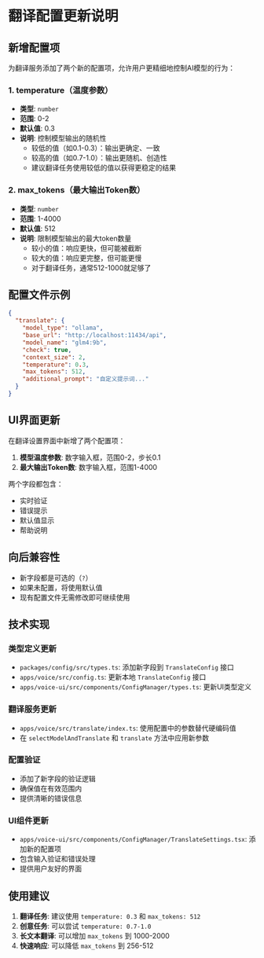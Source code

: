 # 翻译配置更新说明

## 新增配置项

为翻译服务添加了两个新的配置项，允许用户更精细地控制AI模型的行为：

### 1. temperature（温度参数）

- **类型**: `number`
- **范围**: 0-2
- **默认值**: 0.3
- **说明**: 控制模型输出的随机性
  - 较低的值（如0.1-0.3）：输出更确定、一致
  - 较高的值（如0.7-1.0）：输出更随机、创造性
  - 建议翻译任务使用较低的值以获得更稳定的结果

### 2. max_tokens（最大输出Token数）

- **类型**: `number`
- **范围**: 1-4000
- **默认值**: 512
- **说明**: 限制模型输出的最大token数量
  - 较小的值：响应更快，但可能被截断
  - 较大的值：响应更完整，但可能更慢
  - 对于翻译任务，通常512-1000就足够了

## 配置文件示例

```json
{
  "translate": {
    "model_type": "ollama",
    "base_url": "http://localhost:11434/api",
    "model_name": "glm4:9b",
    "check": true,
    "context_size": 2,
    "temperature": 0.3,
    "max_tokens": 512,
    "additional_prompt": "自定义提示词..."
  }
}
```

## UI界面更新

在翻译设置界面中新增了两个配置项：

1. **模型温度参数**: 数字输入框，范围0-2，步长0.1
2. **最大输出Token数**: 数字输入框，范围1-4000

两个字段都包含：
- 实时验证
- 错误提示
- 默认值显示
- 帮助说明

## 向后兼容性

- 新字段都是可选的（`?`）
- 如果未配置，将使用默认值
- 现有配置文件无需修改即可继续使用

## 技术实现

### 类型定义更新

- `packages/config/src/types.ts`: 添加新字段到 `TranslateConfig` 接口
- `apps/voice/src/config.ts`: 更新本地 `TranslateConfig` 接口
- `apps/voice-ui/src/components/ConfigManager/types.ts`: 更新UI类型定义

### 翻译服务更新

- `apps/voice/src/translate/index.ts`: 使用配置中的参数替代硬编码值
- 在 `selectModelAndTranslate` 和 `translate` 方法中应用新参数

### 配置验证

- 添加了新字段的验证逻辑
- 确保值在有效范围内
- 提供清晰的错误信息

### UI组件更新

- `apps/voice-ui/src/components/ConfigManager/TranslateSettings.tsx`: 添加新的配置项
- 包含输入验证和错误处理
- 提供用户友好的界面

## 使用建议

1. **翻译任务**: 建议使用 `temperature: 0.3` 和 `max_tokens: 512`
2. **创意任务**: 可以尝试 `temperature: 0.7-1.0`
3. **长文本翻译**: 可以增加 `max_tokens` 到 1000-2000
4. **快速响应**: 可以降低 `max_tokens` 到 256-512 